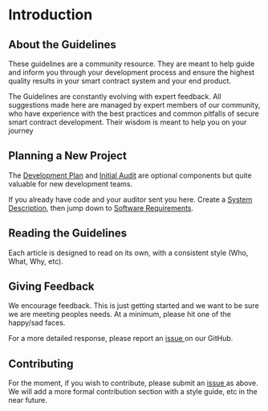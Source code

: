 # Introduction

## About the Guidelines

These guidelines are a community resource. They are meant to help guide and inform you through your development process and ensure the highest quality results in your smart contract system and your end product.

The Guidelines are constantly evolving with expert feedback. All suggestions made here are managed by expert members of our community, who have experience with the best practices and common pitfalls of secure smart contract development. Their wisdom is meant to help you on your journey

## Planning a New Project

The [Development Plan](project-planning/development-plan.md) and [Initial Audit](project-planning/initial-audit.md) are optional components but quite valuable for new development teams.

If you already have code and your auditor sent you here. Create a [System Description](project-planning/system-description.md), then jump down to [Software Requirements](development/software-requirements.md).

## Reading the Guidelines

Each article is designed to read on its own, with a consistent style \(Who, What, Why, etc\).   

## Giving Feedback

We encourage feedback. This is just getting started and we want to be sure we are meeting peoples needs. At a minimum, please hit one of the happy/sad faces.  

For a more detailed response, please report an [issue ](https://github.com/SecurEth/guidelines/issues/new)on our GitHub.

## Contributing

For the moment, if you wish to contribute, please submit an [issue ](https://github.com/SecurEth/guidelines/issues/new)as above.  We will add a more formal contribution section with a style guide, etc in the near future.

